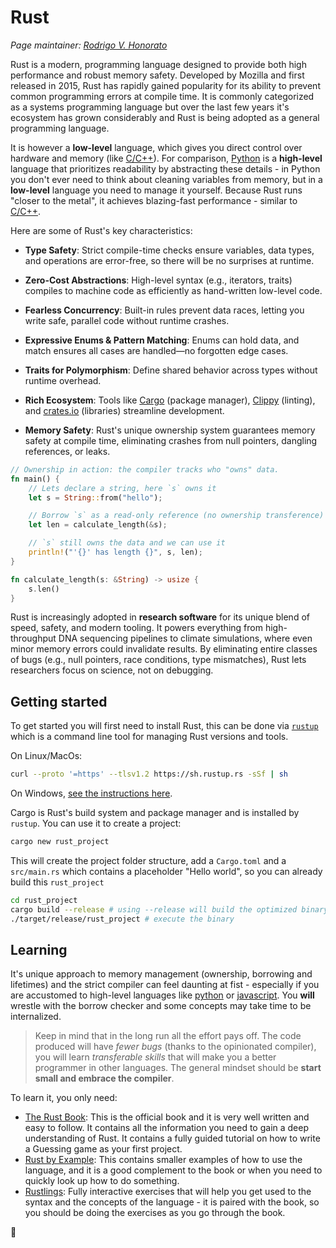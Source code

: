 # Rust

_Page maintainer: [Rodrigo V. Honorato](https://github.com/rvhonorato)_

Rust is a modern, programming language designed to provide both high
performance and robust memory safety. Developed by Mozilla and first released in
2015, Rust has rapidly gained popularity for its ability to prevent common
programming errors at compile time. It is commonly categorized as a systems
programming language but over the last few years it's ecosystem has grown
considerably and Rust is being adopted as a general programming language.

It is however a **low-level** language, which gives you direct control over
hardware and memory (like [C/C++](./ccpp.md)). For comparison, [Python](./python.md)
is a **high-level** language that prioritizes readability by abstracting these
details - in Python you don't ever need to think about cleaning variables from memory,
but in a **low-level** language you need to manage it yourself. Because Rust
runs "closer to the metal", it achieves blazing-fast performance - similar to [C/C++](./ccpp.md).

Here are some of Rust's key characteristics:

- **Type Safety**: Strict compile-time checks ensure variables, data types,
  and operations are error-free, so there will be no surprises at runtime.

- **Zero-Cost Abstractions**: High-level syntax (e.g., iterators, traits) compiles
  to machine code as efficiently as hand-written low-level code.

- **Fearless Concurrency**: Built-in rules prevent data races, letting you
  write safe, parallel code without runtime crashes.

- **Expressive Enums & Pattern Matching**: Enums can hold data, and match
  ensures all cases are handled—no forgotten edge cases.

- **Traits for Polymorphism**: Define shared behavior across types without
  runtime overhead.

- **Rich Ecosystem**: Tools like [Cargo](https://doc.rust-lang.org/cargo/)
  (package manager), [Clippy](https://doc.rust-lang.org/stable/clippy/usage.html)
  (linting), and [crates.io](https://crates.io) (libraries) streamline development.

- **Memory Safety**: Rust's unique ownership system guarantees memory safety at compile
  time, eliminating crashes from null pointers, dangling references, or leaks.

```rust
// Ownership in action: the compiler tracks who "owns" data.
fn main() {
    // Lets declare a string, here `s` owns it
    let s = String::from("hello");

    // Borrow `s` as a read-only reference (no ownership transference)
    let len = calculate_length(&s);

    // `s` still owns the data and we can use it
    println!("'{}' has length {}", s, len);
}

fn calculate_length(s: &String) -> usize {
    s.len()
}
```

Rust is increasingly adopted in **research software** for its unique blend of
speed, safety, and modern tooling. It powers everything from
high-throughput DNA sequencing pipelines to climate simulations, where even
minor memory errors could invalidate results. By eliminating entire classes
of bugs (e.g., null pointers, race conditions, type mismatches), Rust lets
researchers focus on science, not on debugging.

## Getting started

To get started you will first need to install Rust, this can be done via [`rustup`](https://rustup.rs)
which is a command line tool for managing Rust versions and tools.

On Linux/MacOs:

```bash
curl --proto '=https' --tlsv1.2 https://sh.rustup.rs -sSf | sh
```

On Windows, [see the instructions here](https://rust-book.cs.brown.edu/ch01-01-installation.html#installing-rustup-on-windows).

Cargo is Rust's build system and package manager and is installed by `rustup`.
You can use it to create a project:

```bash
cargo new rust_project
```

This will create the project folder structure, add a `Cargo.toml` and a `src/main.rs`
which contains a placeholder "Hello world", so you can already build this
`rust_project`

```bash
cd rust_project
cargo build --release # using --release will build the optimized binary
./target/release/rust_project # execute the binary
```

## Learning

It's unique approach to memory management (ownership, borrowing and lifetimes) and
the strict compiler can feel daunting at fist - especially if you are accustomed
to high-level languages like [python](./python.md) or [javascript](./javascript.md).
You **will** wrestle with the borrow checker and some concepts may take time to be
internalized.

> Keep in mind that in the long run all the effort pays off. The code produced
> will have _fewer bugs_ (thanks to the opinionated compiler), you will learn
> _transferable skills_ that will make you a better programmer in other
> languages. The general mindset should be **start small and embrace the compiler**.

To learn it, you only need:

- [The Rust Book](https://rust-book.cs.brown.edu/ch00-00-introduction.html): This
  is the official book and it is very well written and easy to follow. It contains
  all the information you need to gain a deep understanding of Rust. It contains
  a fully guided tutorial on how to write a Guessing game as your first project.
- [Rust by Example](https://doc.rust-lang.org/rust-by-example/): This contains
  smaller examples of how to use the language, and it is a good complement to
  the book or when you need to quickly look up how to do something.
- [Rustlings](https://rustlings.cool): Fully interactive exercises
  that will help you get used to the syntax and the concepts of the language -
  it is paired with the book, so you should be doing the exercises as you go
  through the book.

🦀
